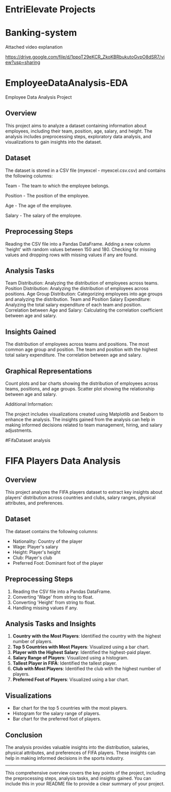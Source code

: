 # EntriElevate Projects


# Banking-system

Attached video explanation

https://drive.google.com/file/d/1ppoT29eKCR_ZkoKBRbukutoGvpO8dSR7/view?usp=sharing


# EmployeeDataAnalysis-EDA

Employee Data Analysis Project

## Overview

This project aims to analyze a dataset containing information about employees, including their team, position, age, salary, and height. The analysis includes preprocessing steps, exploratory data analysis, and visualizations to gain insights into the dataset.

## Dataset

The dataset is stored in a CSV file (myexcel - myexcel.csv.csv) and contains the following columns:

Team - The team to which the employee belongs.

Position - The position of the employee.

Age - The age of the employee.

Salary - The salary of the employee.

## Preprocessing Steps

Reading the CSV file into a Pandas DataFrame.
Adding a new column 'height' with random values between 150 and 180.
Checking for missing values and dropping rows with missing values if any are found.

## Analysis Tasks

Team Distribution: Analyzing the distribution of employees across teams.
Position Distribution: Analyzing the distribution of employees across positions.
Age Group Distribution: Categorizing employees into age groups and analyzing the distribution.
Team and Position Salary Expenditure: Analyzing the total salary expenditure of each team and position.
Correlation between Age and Salary: Calculating the correlation coefficient between age and salary.

## Insights Gained

The distribution of employees across teams and positions.
The most common age group and position.
The team and position with the highest total salary expenditure.
The correlation between age and salary.

## Graphical Representations

Count plots and bar charts showing the distribution of employees across teams, positions, and age groups.
Scatter plot showing the relationship between age and salary.

Additional Information:

The project includes visualizations created using Matplotlib and Seaborn to enhance the analysis.
The insights gained from the analysis can help in making informed decisions related to team management, hiring, and salary adjustments.


#FifaDataset analysis

# FIFA Players Data Analysis

## Overview
This project analyzes the FIFA players dataset to extract key insights about players' distribution across countries and clubs, salary ranges, physical attributes, and preferences.

## Dataset
The dataset contains the following columns:
- Nationality: Country of the player
- Wage: Player's salary
- Height: Player's height
- Club: Player's club
- Preferred Foot: Dominant foot of the player

## Preprocessing Steps
1. Reading the CSV file into a Pandas DataFrame.
2. Converting 'Wage' from string to float.
3. Converting 'Height' from string to float.
4. Handling missing values if any.

## Analysis Tasks and Insights
1. **Country with the Most Players**: Identified the country with the highest number of players.
2. **Top 5 Countries with Most Players**: Visualized using a bar chart.
3. **Player with the Highest Salary**: Identified the highest-paid player.
4. **Salary Range of Players**: Visualized using a histogram.
5. **Tallest Player in FIFA**: Identified the tallest player.
6. **Club with Most Players**: Identified the club with the highest number of players.
7. **Preferred Foot of Players**: Visualized using a bar chart.

## Visualizations
- Bar chart for the top 5 countries with the most players.
- Histogram for the salary range of players.
- Bar chart for the preferred foot of players.

## Conclusion
The analysis provides valuable insights into the distribution, salaries, physical attributes, and preferences of FIFA players. These insights can help in making informed decisions in the sports industry.

---

This comprehensive overview covers the key points of the project, including the preprocessing steps, analysis tasks, and insights gained. You can include this in your README file to provide a clear summary of your project.





